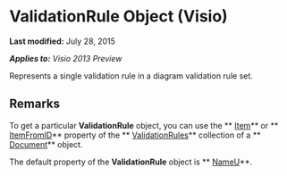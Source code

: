
# ValidationRule Object (Visio)

 **Last modified:** July 28, 2015

 _**Applies to:** Visio 2013 Preview_

Represents a single validation rule in a diagram validation rule set.


## Remarks

To get a particular  **ValidationRule** object, you can use the ** [Item](4133f9ba-ca20-104a-5a30-7de37b978706.md)** or ** [ItemFromID](ad4ee749-385d-4e08-de81-202e46ffda8f.md)** property of the ** [ValidationRules](e7a1a5c6-02a7-2dc2-7a73-cc84821e077e.md)** collection of a ** [Document](21640062-13a2-a2b2-7c61-7e707671207c.md)** object.

The default property of the  **ValidationRule** object is ** [NameU](ed5f5ba3-5dcc-2d60-45d8-8198292f2aed.md)**.

